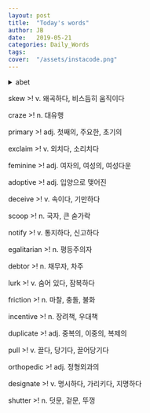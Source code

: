 ```yaml
---
layout: post
title:  "Today's words"
author: JB
date:   2019-05-21
categories: Daily_Words
tags:	
cover:  "/assets/instacode.png"
---
```


<details>
  <summary>abet</summary>
  v. (나쁜 일을) 사주하다, 교사하다
</details>
 

skew >! v. 왜곡하다, 비스듬히 움직이다

craze >! n. 대유행

primary >! adj. 첫째의, 주요한, 초기의

exclaim >! v. 외치다, 소리치다

feminine >! adj. 여자의, 여성의, 여성다운

adoptive >! adj. 입양으로 맺어진

deceive >! v. 속이다, 기만하다

scoop >! n. 국자, 큰 숟가락

notify >! v. 통지하다, 신고하다 

egalitarian >! n. 평등주의자

debtor >! n. 채무자, 차주

lurk >! v. 숨어 있다, 잠복하다

friction >! n. 마찰, 충돌, 불화

incentive >! n. 장려책, 우대책

duplicate >! adj. 중복의, 이중의, 복제의

pull >! v. 끌다, 당기다, 끌어당기다

orthopedic >! adj. 정형외과의

designate >! v. 명시하다, 가리키다, 지명하다

shutter >! n. 덧문, 겉문, 뚜껑
